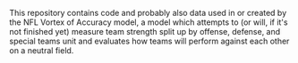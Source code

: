 This repository contains code and probably also data used in or created by the NFL Vortex of Accuracy model, a model which attempts to (or will, if it's not finished yet) measure team strength split up by offense, defense, and special teams unit and evaluates how teams will perform against each other on a neutral field.
